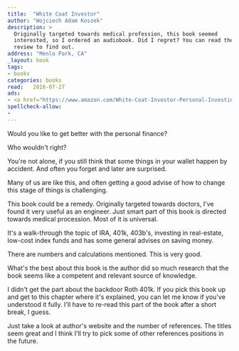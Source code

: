 ```yaml
---
title:  "White Coat Investor"
author: "Wojciech Adam Koszek"
description: >
  Originally targeted towards medical profession, this book seemed
  interested, so I ordered an audiobook. Did I regret? You can read the
  review to find out.
address: "Menlo Park, CA"
_layout: book
tags:
- books
categories: books
read:	2016-07-27
ads:
- <a href="https://www.amazon.com/White-Coat-Investor-Personal-Investing/dp/0991433106/ref=as_li_ss_il?ie=UTF8&linkCode=li2&tag=wkoszek08-20&linkId=2f88c8d566ff778e9dd709dba48f49e2" target="_blank"><img border="0" src="//ws-na.amazon-adsystem.com/widgets/q?_encoding=UTF8&ASIN=0991433106&Format=_SL160_&ID=AsinImage&MarketPlace=US&ServiceVersion=20070822&WS=1&tag=wkoszek08-20" ></a><img src="https://ir-na.amazon-adsystem.com/e/ir?t=wkoszek08-20&l=li2&o=1&a=0991433106" width="1" height="1" border="0" alt="" style="border:none !important; margin:0px !important;" />
spellcheck-allow:
- 
---
```


Would you like to get better with the personal finance?

Who wouldn't right?

You're not alone, if you still think that some things in your wallet happen
by accident. And often you forget and later are surprised.

Many of us are like this, and often getting a good advise of how to change
this stage of things is challenging.

This book could be a remedy. Originally targeted towards doctors, I've found
it very useful as an engineer.  Just smart part of this book is directed
towards medical procession. Most of it is universal.

It's a walk-through the topic of IRA, 401k, 403b's, investing in
real-estate, low-cost index funds and has some general advises on saving
money.

There are numbers and calculations mentioned. This is very good.

What's the best about this book is the author did so much research that the
book seems like a competent and relevant source of knowledge.

I didn't get the part about the backdoor Roth 401k. If you pick this book up
and get to this chapter where it's explained, you can let me know if you've
understood it fully. I'll have to re-read this part of the book after a
short break, I guess.

Just take a look at author's website and the number of references. The
titles seem great and I think I'll try to pick some of other references
positions in the future.


